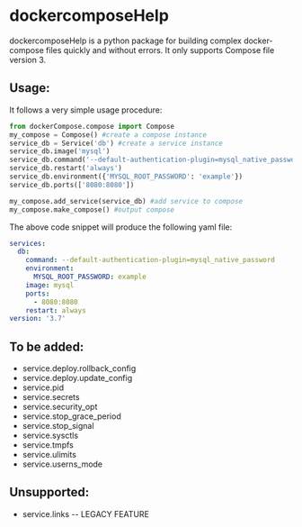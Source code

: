 # dockercomposeHelp
dockercomposeHelp is a python package for building complex docker-compose files quickly and without errors. It only supports Compose file version 3.
## Usage:
It follows a very simple usage procedure:
```python
from dockerCompose.compose import Compose
my_compose = Compose() #create a compose instance
service_db = Service('db') #create a service instance
service_db.image('mysql')
service_db.command('--default-authentication-plugin=mysql_native_password')
service_db.restart('always')
service_db.environment({'MYSQL_ROOT_PASSWORD': 'example'})
service_db.ports(['8080:8080'])

my_compose.add_service(service_db) #add service to compose
my_compose.make_compose() #output compose
```
The above code snippet will produce the following yaml file:
```yaml
services:
  db:
    command: --default-authentication-plugin=mysql_native_password
    environment:
      MYSQL_ROOT_PASSWORD: example
    image: mysql
    ports:
      - 8080:8080
    restart: always
version: '3.7'
```

## To be added:
 - service.deploy.rollback_config
 - service.deploy.update_config
 - service.pid
 - service.secrets
 - service.security_opt
 - service.stop_grace_period
 - service.stop_signal
 - service.sysctls
 - service.tmpfs
 - service.ulimits
 - service.userns_mode
## Unsupported:
 - service.links -- LEGACY FEATURE